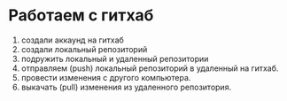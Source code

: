 # Работаем с гитхаб


1. создали аккаунд на гитхаб
2. создали локальный репозиторий
3. подружить локальный и удаленный репозитории
4. отправляем (push) локальный репозиторий в удаленный на гитхаб.
5. провести изменения с другого компьютера.
6. выкачать (pull) изменения из удаленного репозитория.
